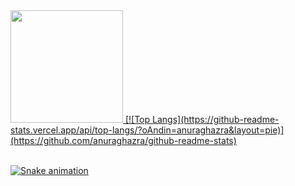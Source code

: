 <div>
   <a href="https://github.com/oAndin">
   <img height="180em" src="https://github-readme-stats.vercel.app/api?username=oAndin&show_icons=true&theme=merko&include_all_commits=true&count_private=true"/>
   [![Top Langs](https://github-readme-stats.vercel.app/api/top-langs/?oAndin=anuraghazra&layout=pie)](https://github.com/anuraghazra/github-readme-stats)
</div>
 <br>
<div>
 
  ![Snake animation](https://github.com/oAndin/oAndin/blob/output/github-contribution-grid-snake.svg)

   </div>
